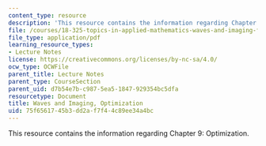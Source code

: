 ```yaml
---
content_type: resource
description: 'This resource contains the information regarding Chapter 9: Optimization.'
file: /courses/18-325-topics-in-applied-mathematics-waves-and-imaging-fall-2015/75f6561745b3dd2af7f44c89ee34a4bc_MIT18_325F15_Chapter9.pdf
file_type: application/pdf
learning_resource_types:
- Lecture Notes
license: https://creativecommons.org/licenses/by-nc-sa/4.0/
ocw_type: OCWFile
parent_title: Lecture Notes
parent_type: CourseSection
parent_uid: d7b54e7b-c987-5ea5-1847-929354bc5dfa
resourcetype: Document
title: Waves and Imaging, Optimization
uid: 75f65617-45b3-dd2a-f7f4-4c89ee34a4bc
---
```

This resource contains the information regarding Chapter 9: Optimization.